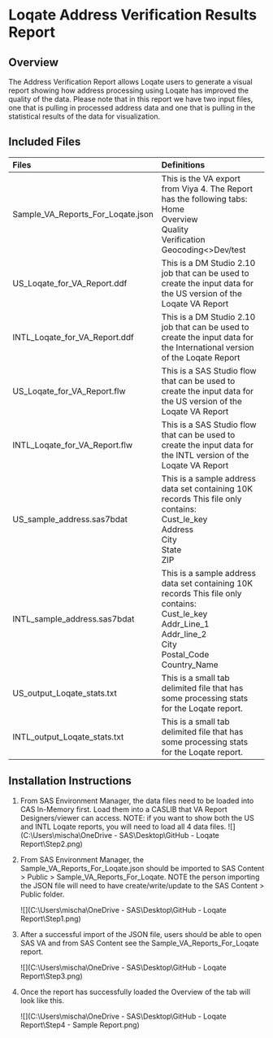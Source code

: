 # Loqate Address Verification Results Report 

## Overview

The Address Verification Report allows Loqate users to generate a visual report showing how address processing using Loqate has improved the quality of the data.  Please note that in this report we have two input files, one that is pulling in processed address data and one that is pulling in the statistical results of the data for visualization.

## Included Files

| Files                             | Definitions                                                  |
| :-------------------------------- | :----------------------------------------------------------- |
| Sample_VA_Reports_For_Loqate.json | This is the VA export from Viya 4.  The Report has the following tabs:<br>Home<br>Overview<br>Quality<br>Verification<br>Geocoding<>Dev/test |
| US_Loqate_for_VA_Report.ddf       | This is a DM Studio 2.10 job that can be used to create the input data for the US version of the Loqate VA Report |
| INTL_Loqate_for_VA_Report.ddf     | This is a DM Studio 2.10 job that can be used to create the input data for the International version of the Loqate Report |
| US_Loqate_for_VA_Report.flw       | This is a SAS Studio flow that can be used to create the input data for the US version of the Loqate VA Report |
| INTL_Loqate_for_VA_Report.flw     | This is a SAS Studio flow that can be used to create the input data for the INTL version of the Loqate VA Report |
| US_sample_address.sas7bdat        | This is a sample address data set containing 10K records  This file only contains:<br>Cust_le_key<br/>Address<br/>City<br/>State<br/>ZIP |
| INTL_sample_address.sas7bdat      | This is a sample address data set containing 10K records  This file only contains:<br/>Cust_le_key<br/>Addr_Line_1<br/>Addr_line_2<br/>City<br/>Postal_Code<br/>Country_Name |
| US_output_Loqate_stats.txt        | This is a small tab delimited file that has some processing stats for the Loqate report. |
| INTL_output_Loqate_stats.txt      | This is a small tab delimited file that has some processing stats for the Loqate report. |

## Installation Instructions

1. From SAS Environment Manager, the data files need to be loaded into CAS In-Memory first.  Load them into a CASLIB that VA Report Designers/viewer can access.  NOTE:  if you want to show both the US and INTL Loqate reports, you will need to load all 4 data files.
    ![](C:\Users\mischa\OneDrive - SAS\Desktop\GitHub - Loqate Report\Step2.png)

2. From SAS Environment Manager, the Sample_VA_Reports_For_Loqate.json should be imported to SAS Content > Public > Sample_VA_Reports_For_Loqate.  NOTE the person importing the JSON file will need to have create/write/update to the SAS Content > Public folder.

    ![](C:\Users\mischa\OneDrive - SAS\Desktop\GitHub - Loqate Report\Step1.png)
    

3. After a successful import of the JSON file, users should be able to open SAS VA and from SAS Content see the Sample_VA_Reports_For_Loqate report.

    ![](C:\Users\mischa\OneDrive - SAS\Desktop\GitHub - Loqate Report\Step3.png)
    

4. Once the report has successfully loaded the Overview of the tab will look like this.

    ![](C:\Users\mischa\OneDrive - SAS\Desktop\GitHub - Loqate Report\Step4 - Sample Report.png)





